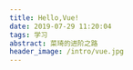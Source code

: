 ```yaml
---
title: Hello,Vue!
date: 2019-07-29 11:20:04
tags: 学习
abstract: 菜琦的进阶之路
header_image: /intro/vue.jpg
---
```

